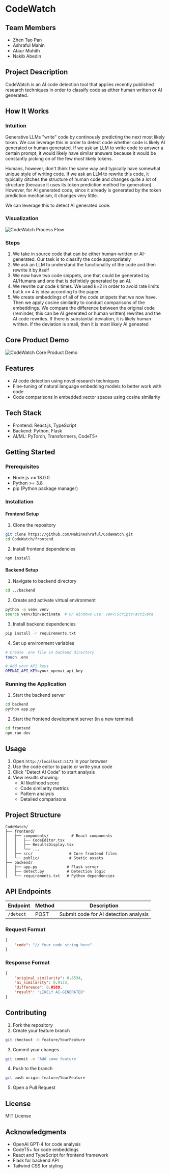 # CodeWatch

## Team Members

- Zhen Tao Pan
- Ashraful Mahin
- Ataur Muhith
- Nakib Abedin

## Project Description

CodeWatch is an AI code detection tool that applies recently published research techniques in order to classify code as either human written or AI generated.

## How It Works

### Intuition

Generative LLMs "write" code by continously predicting the next most likely token. We can leverage this in order to detect code whether code is likely AI generated or human generated. If we ask an LLM to write code to answer a certain prompt, it would likely have similar answers because it would be constantly picking on of the few most likely tokens.

Humans, however, don't think the same way and typically have somewhat unique style of writing code. If we ask an LLM to rewrite this code, it typically ditches the structure of human code and changes quite a lot of structure (because it uses its token prediction method for generation). However, for AI generated code, since it already is generated by the token prediction mechanism, it changes very little.

We can leverage this to detect AI generated code.

### Visualization

![CodeWatch Process Flow](codewatchflow.png)

### Steps

1. We take in source code that can be either human-written or AI-generated. Our task is to classify the code appropriately
2. We ask an LLM to understand the functionality of the code and then rewrite it by itself
3. We now have two code snippets, one that could be generated by AI/Humans and one that is defintiely generated by an AI.
4. We rewrite our code k times. We used k=2 in order to avoid rate limits but k >= 4 is idea according to the paper.
5. We create embeddings of all of the code snippets that we now have. Then we apply cosine similarity to conduct comparisons of the embeddings. We compare the difference between the original code (reminder, this can be AI generated or human written) rewrites and the AI code rewrites. If there is substantial deviation, it is likely human written. If the deviation is small, then it is most likely AI geneated

## Core Product Demo

![CodeWatch Core Product Demo](codewatchcoredemo.gif)

## Features

- AI code detection using novel research techniques
- Fine-tuning of natural language embedding models to better work with code
- Code comparisons in embedded vector spaces using cosine similarity

## Tech Stack

- Frontend: React.js, TypeScript
- Backend: Python, Flask
- AI/ML: PyTorch, Transformers, CodeT5+

## Getting Started

### Prerequisites

- Node.js >= 18.0.0
- Python >= 3.8
- pip (Python package manager)

### Installation

#### Frontend Setup

1. Clone the repository

```bash
git clone https://github.com/MahinAshraful/CodeWatch.git
cd CodeWatch/frontend
```

2. Install frontend dependencies

```bash
npm install
```

#### Backend Setup

1. Navigate to backend directory

```bash
cd ../backend
```

2. Create and activate virtual environment

```bash
python -m venv venv
source venv/bin/activate  # On Windows use: venv\Scripts\activate
```

3. Install backend dependencies

```bash
pip install -r requirements.txt
```

4. Set up environment variables

```bash
# Create .env file in backend directory
touch .env

# Add your API keys
OPENAI_API_KEY=your_openai_api_key
```

### Running the Application

1. Start the backend server

```bash
cd backend
python app.py
```

2. Start the frontend development server (in a new terminal)

```bash
cd frontend
npm run dev
```

## Usage

1. Open `http://localhost:5173` in your browser
2. Use the code editor to paste or write your code
3. Click "Detect AI Code" to start analysis
4. View results showing:
   - AI likelihood score
   - Code similarity metrics
   - Pattern analysis
   - Detailed comparisons

## Project Structure

```
CodeWatch/
├── frontend/
│   ├── components/          # React components
│   │   ├── CodeEditor.tsx
│   │   ├── ResultsDisplay.tsx
│   │   └── ...
│   ├── src/                # Core frontend files
│   └── public/             # Static assets
├── backend/
│   ├── app.py             # Flask server
│   ├── detect.py          # Detection logic
│   └── requirements.txt   # Python dependencies
```

## API Endpoints

| Endpoint  | Method | Description                           |
| --------- | ------ | ------------------------------------- |
| `/detect` | POST   | Submit code for AI detection analysis |

### Request Format

```json
{
	"code": "// Your code string here"
}
```

### Response Format

```json
{
	"original_similarity": 0.8534,
	"ai_similarity": 0.9123,
	"difference": 0.0589,
	"result": "LIKELY AI-GENERATED"
}
```

## Contributing

1. Fork the repository
2. Create your feature branch

```bash
git checkout -b feature/YourFeature
```

3. Commit your changes

```bash
git commit -m 'Add some feature'
```

4. Push to the branch

```bash
git push origin feature/YourFeature
```

5. Open a Pull Request

## License

MIT License

## Acknowledgments

- OpenAI GPT-4 for code analysis
- CodeT5+ for code embeddings
- React and TypeScript for frontend framework
- Flask for backend API
- Tailwind CSS for styling
